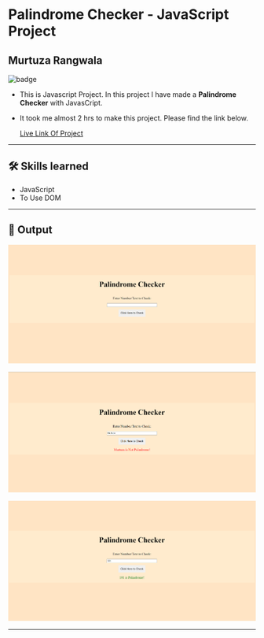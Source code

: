 # Palindrome Checker - JavaScript Project

## Murtuza Rangwala

![badge](https://img.shields.io/badge/Tech-HTML%20CSS%20JS-brightgreen)

- This is Javascript Project. In this project I have made a **Palindrome Checker** with JavasCript.

- It took me almost 2 hrs to make this project. Please find the link below.

  [Live Link Of Project](https://mk-palindrome-checker.netlify.app/)

---

## 🛠 Skills learned

- JavaScript
- To Use DOM

---

## 🎥 Output

![input](./img/01.PNG)

![output](./img/02.PNG)

![output](./img/03.PNG)

---
